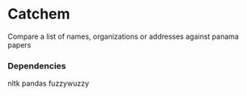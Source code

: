 # Catchem
Compare a list of names, organizations or addresses against panama papers

### Dependencies
nltk
pandas
fuzzywuzzy
